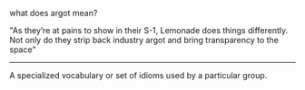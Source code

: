 what does argot mean?

"As they’re at pains to show in their S-1, Lemonade does things differently. Not only do they strip back industry argot and bring transparency to the space"

---

A specialized vocabulary or set of idioms used by a particular group.

